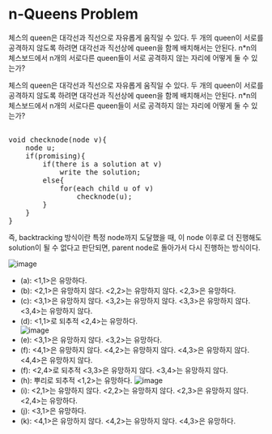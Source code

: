 # n-Queens Problem
체스의 queen은 대각선과 직선으로 자유롭게 움직일 수 있다. 두 개의 queen이 서로를 공격하지 않도록 하려면 대각선과 직선상에 queen을 함께 배치해서는 안된다. n*n의 체스보드에서 n개의 서로다른 queen들이 서로 공격하지 않는 자리에 어떻게 둘 수 있는가?

체스의 queen은 대각선과 직선으로 자유롭게 움직일 수 있다. 두 개의 queen이 서로를 공격하지 않도록 하려면 대각선과 직선상에 queen을 함께 배치해서는 안된다. n*n의 체스보드에서 n개의 서로다른 queen들이 서로 공격하지 않는 자리에 어떻게 둘 수 있는가?
<pre></code>
void checknode(node v){
    node u;
    if(promising){
        if(there is a solution at v)
            write the solution;
        else{
            for(each child u of v)
                checknode(u);
        }
    }
}
</code></pre>
즉, backtracking 방식이란 특정 node까지 도달했을 때, 이 node 이후로 더 진행해도 solution이 될 수 없다고 판단되면, parent node로 돌아가서 다시 진행하는 방식이다.

![image](https://user-images.githubusercontent.com/74875490/168473316-5cee8ee6-e4ed-4795-b0e8-42062b06601c.png)
- (a): <1,1>은 유망하다.
- (b): <2,1>은 유망하지 않다.
       <2,2>는 유망하지 않다.
       <2,3>은 유망하다.
- (c): <3,1>은 유망하지 않다.
       <3,2>는 유망하지 않다.
       <3,3>은 유망하지 않다.
       <3,4>는 유망하지 않다.
- (d): <1,1>로 되추적
       <2,4>는 유망하다.<br>
![image](https://user-images.githubusercontent.com/74875490/168473811-461a756e-e6de-4b08-9c43-d42fec6a6ef4.png)
- (e): <3,1>은 유망하지 않다.
       <3,2>는 유망하다.
- (f): <4,1>은 유망하지 않다.
       <4,2>는 유망하지 않다.
       <4,3>은 유망하지 않다.
       <4,4>은 유망하지 않다.
- (f): <2,4>로 되추적
       <3,3>은 유망하지 않다.
       <3,4>는 유망하지 않다.
- (h): 뿌리로 되추적
       <1,2>는 유망하다.
![image](https://user-images.githubusercontent.com/74875490/168474259-f1e9b826-3a54-40f2-9405-960d1814cd74.png)
- (i): <2,1>는 유망하지 않다.
       <2,2>는 유망하지 않다.
       <2,3>은 유망하지 않다.
       <2,4>는 유망하다.
- (j): <3,1>은 유망하다.
- (k): <4,1>은 유망하지 않다.
       <4,2>는 유망하지 않다.
       <4,3>은 유망하다.
